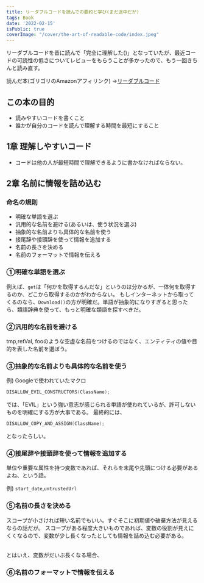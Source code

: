 ```yaml
---
title: リーダブルコードを読んでの要約と学び(まだ途中だが)
tags: Book
date: '2022-02-15'
isPublic: true
coverImage: "/cover/the-art-of-readable-code/index.jpeg"
---
```


リーダブルコードを昔に読んで「完全に理解した()」となっていたが、最近コードの可読性の低さについてレビューをもらうことが多かったので、もう一回きちんと読み直す。

読んだ本(ゴリゴリのAmazonアフィリンク)
→[リーダブルコード](https://amzn.to/3GPCI8z)

## この本の目的

- 読みやすいコードを書くこと
- 誰かが自分のコードを読んで理解する時間を最短にすること

## 1章 理解しやすいコード

- コードは他の人が最短時間で理解できるように書かなければならない。

## 2章 名前に情報を詰め込む

### 命名の規則

- 明確な単語を選ぶ
- 汎用的な名前を避ける(あるいは、使う状況を選ぶ)
- 抽象的な名前よりも具体的な名前を使う
- 接尾辞や接頭辞を使って情報を追加する
- 名前の長さを決める
- 名前のフォーマットで情報を伝える

### ①明確な単語を選ぶ

例えば、`get`は「何かを取得するんだな」というのは分かるが、一体何を取得するのか、どこから取得するのかがわからない。
もしインターネットから取ってくるのなら、`Download()`の方が明確だ。単語が抽象的になりすぎると思ったら、類語辞典を使って、もっと明確な類語を探すべきだ。

### ②汎用的な名前を避ける

tmp,retVal, fooのような空虚な名前をつけるのではなく、エンティティの値や目的を表した名前を選ぼう。

### ③抽象的な名前よりも具体的な名前を使う

例) Googleで使われていたマクロ

```c++
DISALLOW_EVIL_CONSTRUCTORS(ClassName);
```

では、「EVIL」という強い意志が感じられる単語が使われているが、許可しないものを明確にする方が大事である。
最終的には、

```c++
DISALLOW_COPY_AND_ASSIGN(ClassName);
```

となったらしい。

### ④接尾辞や接頭辞を使って情報を追加する

単位や重要な属性を持つ変数であれば、それらを末尾や先頭につける必要があるよね、という話。

例) `start_date`,`untrustedUrl`

### ⑤名前の長さを決める

スコープが小さければ短い名前でもいい。すぐそこに初期値や破棄方法が見えるならの話だが。
スコープがある程度大きいものであれば、変数の役割が見えにくくなるので、変数が少し長くなったとしても情報を詰め込む必要がある。

<br>
とはいえ、変数がだいぶ長くなる場合、

### ⑥名前のフォーマットで情報を伝える
